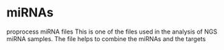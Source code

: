 # miRNAs
proprocess miRNA files
This is one of the files used in the analysis of NGS miRNA samples.
The file helps to combine the miRNAs and the targets

